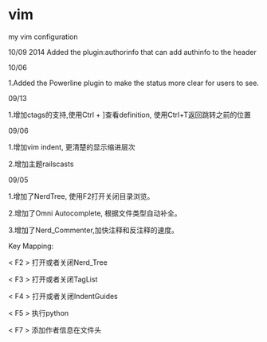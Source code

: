 vim
===


my vim configuration

10/09 2014
Added the plugin:authorinfo that can add authinfo to the header

10/06

1.Added the Powerline plugin to make the status more clear for users to see.

09/13

1.增加ctags的支持,使用Ctrl + ]查看definition, 使用Ctrl+T返回跳转之前的位置

09/06

1.增加vim indent, 更清楚的显示缩进层次

2.增加主题railscasts

09/05

1.增加了NerdTree, 使用F2打开关闭目录浏览。

2.增加了Omni Autocomplete, 根据文件类型自动补全。

3.增加了Nerd_Commenter,加快注释和反注释的速度。


Key Mapping:

< F2 > 打开或者关闭Nerd_Tree

< F3 > 打开或者关闭TagList

< F4 > 打开或者关闭IndentGuides

< F5 > 执行python

< F7 > 添加作者信息在文件头

